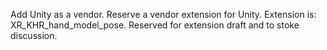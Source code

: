 Add Unity as a vendor.
Reserve a vendor extension for Unity.
Extension is: XR_KHR_hand_model_pose. Reserved for extension draft and to stoke discussion.
